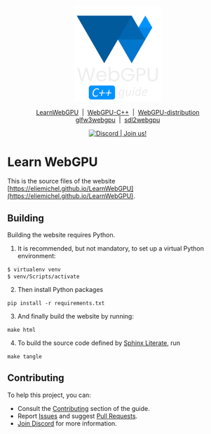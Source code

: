 <div align="center">
  <picture>
    <source media="(prefers-color-scheme: dark)" srcset="https://raw.githubusercontent.com/eliemichel/LearnWebGPU/main/images/webgpu-dark.svg">
    <source media="(prefers-color-scheme: light)" srcset="https://raw.githubusercontent.com/eliemichel/LearnWebGPU/main/images/webgpu-light.svg">
    <img alt="Learn WebGPU Logo" src="images/webgpu-dark.svg" width="200">
  </picture>

  <a href="https://github.com/eliemichel/LearnWebGPU">LearnWebGPU</a> &nbsp;|&nbsp; <a href="https://github.com/eliemichel/WebGPU-Cpp">WebGPU-C++</a> &nbsp;|&nbsp; <a href="https://github.com/eliemichel/WebGPU-distribution">WebGPU-distribution</a><br/>
  <a href="https://github.com/eliemichel/glfw3webgpu">glfw3webgpu</a> &nbsp;|&nbsp; <a href="https://github.com/eliemichel/sdl2webgpu">sdl2webgpu</a>
  
  <a href="https://discord.gg/2Tar4Kt564"><img src="https://img.shields.io/static/v1?label=Discord&message=Join%20us!&color=blue&logo=discord&logoColor=white" alt="Discord | Join us!"/></a>
</div>

Learn WebGPU
============

This is the source files of the website [https://eliemichel.github.io/LearnWebGPU](https://eliemichel.github.io/LearnWebGPU).

Building
--------

Building the website requires Python.

1. It is recommended, but not mandatory, to set up a virtual Python environment:

```
$ virtualenv venv
$ venv/Scripts/activate
```

2. Then install Python packages

```
pip install -r requirements.txt
```

3. And finally build the website by running:

```
make html
```

4. To build the source code defined by [Sphinx Literate](https://github.com/eliemichel/sphinx_literate), run

```
make tangle
```

Contributing
------------

To help this project, you can:

 - Consult the [Contributing](https://eliemichel.github.io/LearnWebGPU/contributing) section of the guide.
 - Report [Issues](https://github.com/eliemichel/LearnWebGPU/issues) and suggest [Pull Requests](https://github.com/eliemichel/LearnWebGPU/pulls).
 - [Join Discord](https://discord.gg/2Tar4Kt564) for more information.

